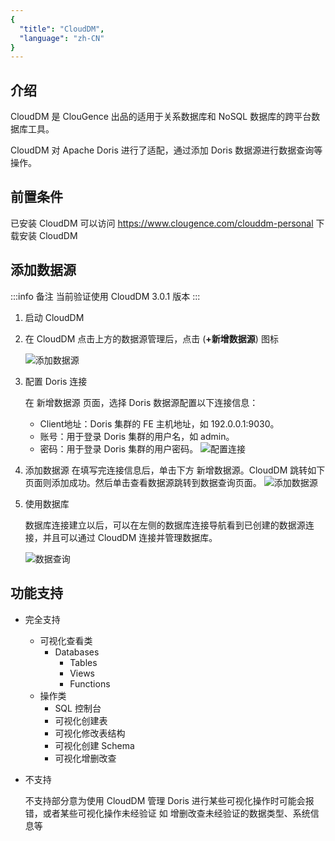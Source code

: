 ```yaml
---
{
  "title": "CloudDM",
  "language": "zh-CN"
}
---
```


<!--
Licensed to the Apache Software Foundation (ASF) under one
or more contributor license agreements.  See the NOTICE file
distributed with this work for additional information
regarding copyright ownership.  The ASF licenses this file
to you under the Apache License, Version 2.0 (the
"License"); you may not use this file except in compliance
with the License.  You may obtain a copy of the License at

  http://www.apache.org/licenses/LICENSE-2.0

Unless required by applicable law or agreed to in writing,
software distributed under the License is distributed on an
"AS IS" BASIS, WITHOUT WARRANTIES OR CONDITIONS OF ANY
KIND, either express or implied.  See the License for the
specific language governing permissions and limitations
under the License.
-->

## 介绍

CloudDM 是 ClouGence 出品的适用于关系数据库和 NoSQL 数据库的跨平台数据库工具。

CloudDM 对 Apache Doris 进行了适配，通过添加 Doris 数据源进行数据查询等操作。

## 前置条件

已安装 CloudDM
可以访问 https://www.clougence.com/clouddm-personal 下载安装 CloudDM

## 添加数据源

:::info 备注
当前验证使用 CloudDM 3.0.1 版本
:::

1. 启动 CloudDM
2. 在 CloudDM 点击上方的数据源管理后，点击 (**+新增数据源**) 图标

   ![添加数据源](/images/clouddm1.png)

3. 配置 Doris 连接

   在 新增数据源 页面，选择 Doris 数据源配置以下连接信息：

    - Client地址：Doris 集群的 FE 主机地址，如 192.0.0.1:9030。
    - 账号：用于登录 Doris 集群的用户名，如 admin。
    - 密码：用于登录 Doris 集群的用户密码。
      ![配置连接](/images/clouddm2.png)

4. 添加数据源
   在填写完连接信息后，单击下方 新增数据源。CloudDM 跳转如下页面则添加成功。然后单击查看数据源跳转到数据查询页面。
   ![添加数据源](/images/clouddm4.png)


5. 使用数据库

   数据库连接建立以后，可以在左侧的数据库连接导航看到已创建的数据源连接，并且可以通过 CloudDM 连接并管理数据库。

   ![数据查询](/images/clouddm3.png)

## 功能支持

- 完全支持
    - 可视化查看类
        - Databases
            - Tables
            - Views
            - Functions
    - 操作类
        - SQL 控制台
        - 可视化创建表
        - 可视化修改表结构
        - 可视化创建 Schema
        - 可视化增删改查

- 不支持

  不支持部分意为使用 CloudDM 管理 Doris 进行某些可视化操作时可能会报错，或者某些可视化操作未经验证
  如 增删改查未经验证的数据类型、系统信息等
